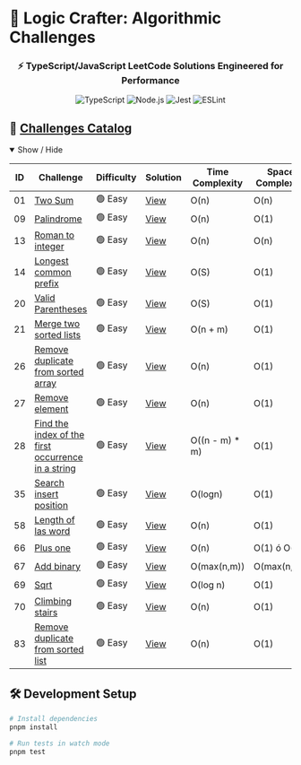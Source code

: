 # 🚀 Logic Crafter: Algorithmic Challenges

<h3 align="center">⚡ TypeScript/JavaScript LeetCode Solutions Engineered for Performance</h3>

<div align="center">
  <img src="https://img.shields.io/badge/TypeScript-3178C6?logo=typescript&logoColor=white" alt="TypeScript">
  <img src="https://img.shields.io/badge/Node.js-339933?logo=node.js&logoColor=white" alt="Node.js">
  <img src="https://img.shields.io/badge/Jest-C21325?logo=jest&logoColor=white" alt="Jest">
  <img src="https://img.shields.io/badge/ESLint-4B32C3?logo=eslint&logoColor=white" alt="ESLint">
</div>

## 🧩 <a href="https://leetcode.com/problemset/algorithms/" target="_blank">Challenges Catalog</a>

<details open>
<summary>Show / Hide</summary>

| ID  | Challenge | Difficulty | Solution | Time Complexity | Space Complexity |
|-----|-----------|------------|----------|-----------------|------------------|
| 01 | [Two Sum](https://leetcode.com/problems/two-sum) | 🟢 Easy | [View](challenges/01-two-sum/index.ts) | O(n) | O(n) |
| 09 | [Palindrome](https://leetcode.com/problems/palindrome-number) | 🟢 Easy | [View](challenges/09-palindrome/index.ts) | O(n) | O(1) |
| 13 | [Roman to integer](https://leetcode.com/problems/roman-to-integer) | 🟢 Easy | [View](challenges/13-roman-to-integer/index.ts) | O(n) | O(n) |
| 14 | [Longest common prefix](https://leetcode.com/problems/longest-common-prefix) | 🟢 Easy | [View](challenges/14-longest-common-prefix/index.ts) | O(S) | O(1) |
| 20 | [Valid Parentheses](https://leetcode.com/problems/valid-parentheses) | 🟢 Easy | [View](challenges/20-valid-parentheses/index.ts) | O(S) | O(1) |
| 21 | [Merge two sorted lists](https://leetcode.com/problems/merge-two-sorted-lists/) | 🟢 Easy | [View](challenges/21-merge-two-sorted-lists/index.ts) | O(n + m) | O(1) |
| 26 | [Remove duplicate from sorted array](https://leetcode.com/problems/remove-duplicates-from-sorted-array/) | 🟢 Easy | [View](challenges/26-remove-duplicate-from-sorted-array/index.ts) | O(n) | O(1) |
| 27 | [Remove element](https://leetcode.com/problems/remove-element/) | 🟢 Easy | [View](challenges/27-remove-element/index.ts) | O(n) | O(1) |
| 28 | [Find the index of the first occurrence in a string](https://leetcode.com/problems/find-the-index-of-the-first-occurrence-in-a-string/) | 🟢 Easy | [View](challenges/28-find-the-index-of-the-first-occurrence-in-a-string/index.ts) | O((n - m) * m) | O(1) |
| 35 | [Search insert position](https://leetcode.com/problems/search-insert-position/description/) | 🟢 Easy | [View](challenges/35-search-insert-position/index.ts) | O(logn) | O(1) |
| 58 | [Length of las word](https://leetcode.com/problems/length-of-last-word/description/) | 🟢 Easy | [View](challenges/58-length-of-last-word/index.ts) | O(n) | O(1) |
| 66 | [Plus one](https://leetcode.com/problems/plus-one/description/) | 🟢 Easy | [View](challenges/66-plus-one/index.ts) | O(n) | O(1) ó O(n) |
| 67 | [Add binary](https://leetcode.com/problems/add-binary/) | 🟢 Easy | [View](challenges/67-add-binary/index.ts) | O(max(n,m)) | O(max(n,m)) |
| 69 | [Sqrt](https://leetcode.com/problems/sqrtx/description/) | 🟢 Easy | [View](challenges/69-sqrt/index.ts) | O(log n) | O(1) |
| 70 | [Climbing stairs](https://leetcode.com/problems/climbing-stairs/description/) | 🟢 Easy | [View](challenges/70-climbing-stairs/index.ts) | O(n) | O(1) |
| 83 | [Remove duplicate from sorted list](https://leetcode.com/problems/remove-duplicates-from-sorted-list/) | 🟢 Easy | [View](challenges/83-remove-duplicate-from-sorted-list/index.ts) | O(n) | O(1) |

</details>

## 🛠️ Development Setup

```bash
# Install dependencies
pnpm install

# Run tests in watch mode
pnpm test
```

<!-- | 🟢 Ease
| 🟠 Medium 
| 🔴 Hard  -->